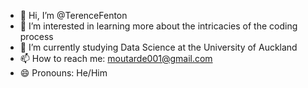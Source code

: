 - 👋 Hi, I’m @TerenceFenton
- 👀 I’m interested in learning more about the intricacies of the coding process
- 🌱 I’m currently studying Data Science at the University of Auckland
- 📫 How to reach me: moutarde001@gmail.com
- 😄 Pronouns: He/Him

<!---
TerenceFenton/TerenceFenton is a ✨ special ✨ repository because its `README.md` (this file) appears on your GitHub profile.
You can click the Preview link to take a look at your changes.
--->
